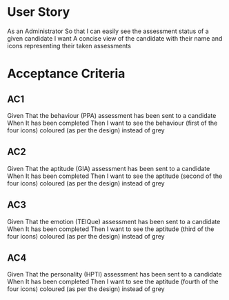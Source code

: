 # User Story

As an
    Administrator
So that
    I can easily see the assessment status of a given candidate
I want
    A concise view of the candidate with their name and icons representing their taken assessments

# Acceptance Criteria

## AC1

Given
    That the behaviour (PPA) assessment has been sent to a candidate
When
    It has been completed
Then
    I want to see the behaviour (first of the four icons) coloured (as per the design) instead of grey

## AC2

Given
    That the aptitude (GIA) assessment has been sent to a candidate
When
    It has been completed
Then
    I want to see the aptitude (second of the four icons) coloured (as per the design) instead of grey

## AC3

Given
    That the emotion (TEIQue) assessment has been sent to a candidate
When
    It has been completed
Then
    I want to see the aptitude (third of the four icons) coloured (as per the design) instead of grey

## AC4

Given
    That the personality (HPTI) assessment has been sent to a candidate
When
    It has been completed
Then
    I want to see the aptitude (fourth of the four icons) coloured (as per the design) instead of grey